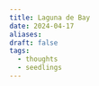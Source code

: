```yaml
---
title: Laguna de Bay
date: 2024-04-17
aliases: 
draft: false
tags:
  - thoughts
  - seedlings
---
```

